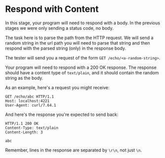 # Respond with Content

In this stage, your program will need to respond with a body. In the previous stages we were only sending a status code, no body.

The task here is to parse the path from the HTTP request. We will send a random string in the url path you will need to parse that string and then respond with the parsed string (only) in the response body.

The tester will send you a request of the form `GET /echo/<a-random-string>`.

Your program will need to respond with a 200 OK response. The response should have a content type of `text/plain`, and it should contain the random string as the body.

As an example, here's a request you might receive:
```
GET /echo/abc HTTP/1.1
Host: localhost:4221
User-Agent: curl/7.64.1
```

And here's the response you're expected to send back:
```
HTTP/1.1 200 OK
Content-Type: text/plain
Content-Length: 3

abc
```

Remember, lines in the response are separated by `\r\n`, not just `\n`.
